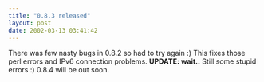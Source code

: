 ```yaml
---
title: "0.8.3 released"
layout: post
date: 2002-03-13 03:41:42
---
```

There was few nasty bugs in 0.8.2 so had to try again :) This fixes
those perl errors and IPv6 connection problems. **UPDATE: wait..** Still
some stupid errors :) 0.8.4 will be out soon.

